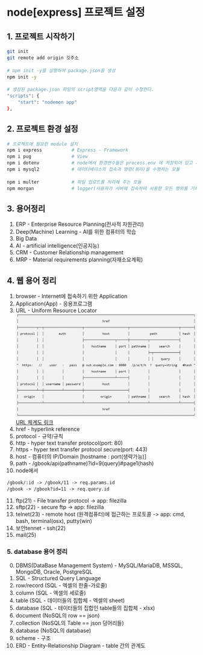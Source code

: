 # node[express] 프로젝트 설정

## 1. 프로젝트 시작하기
```bash
git init
git remote add origin 깃주소

# npm init -y를 실행하여 package.json을 생성
npm init -y

# 생성된 package.json 파일의 script영역을 다음과 같이 수정한다.
"scripts": {
	"start": "nodemon app"
},
```

## 2. 프로젝트 환경 설정
```bash
# 프로젝트에 필요한 module 설치
npm i express			# Express - Framework 
npm i pug 				# View
npm i dotenv 			# node에서 환경변수들은 process.env 에 저장되어 있고 거기에 원하는 변수를 등록할수 있게 도와주는 모듈
npm i mysql2			# 데이터베이스의 접속과 명령(쿼리)을 수행하는 모듈

npm i multer			# 파일 업로드를 처리해 주는 모듈
npm morgan				# logger(사용자가 서버에 접속하여 사용한 모든 행위를 기록)
```

## 3. 용어정리
1. ERP - Enterprise Resource Planning(전사적 자원관리)
2. Deep(Machine) Learning - AI를 위한 컴퓨터의 학습
3. Big Data
4. AI - artificial intelligence(인공지능)
5. CRM - Customer Relationship management
6. MRP - Material requirements planning(자재소요계획)

## 4. 웹 용어 정리
1. browser - Internet에 접속하기 위한 Application
2. Application(App) - 응용프로그램
3. URL - Uniform Resource Locator
	![URL 체계도](./public/img/url.jpg) 
	[URL 체계도 링크](https://nodejs.org/dist/latest-v12.x/docs/api/url.html)
4. href - hyperlink reference
5. protocol - 규약/규칙
6. http - hyper text transfer protocol(port: 80)
7. https - hyper text transfer protocol secure(port: 443)
8. host - 컴퓨터의 IP/Domain [hostname : port(생략가능)]
9. path - /gbook/api(pathname)?id=9(query)#page1(hash)
10. node에서 
```txt
/gbook/:id -> /gbook/11 -> req.params.id
/gbook -> /gbook?id=11 -> req.query.id
```
11. ftp(21) - File transfer protocol -> app: filezilla
12. sftp(22) - secure ftp -> app: filezilla
12. telnet(23) - remote host (원격컴퓨터)에 접근하는 프로토콜 -> app: cmd, bash, terminal(osx), putty(win)
13. 보안tennet - ssh(22)
14. mail(25)

### 5. database 용어 정리
0. DBMS(DataBase Management System) - MySQL/MariaDB, MSSQL, MongoDB, Oracle, PostgreSQL
1. SQL - Structured Query Language
2. row/record (SQL - 엑셀의 한줄-가로줄)
3. column (SQL - 엑셀의 세로줄)
4. table (SQL - 데이터들의 집합체 - 엑셀의 sheet)
5. database (SQL - 테이터들의 집합인 table들의 집합체 - xlsx)
6. document (NoSQL의 row == json)
7. collection (NoSQL의 Table == json 덩어리들)
8. database (NoSQL의 database)
9. scheme - 구조
10. ERD - Entity-Relationship Diagram - table 간의 관계도